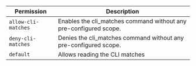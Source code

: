 | Permission | Description |
|------|-----|
|`allow-cli-matches`|Enables the cli_matches command without any pre-configured scope.|
|`deny-cli-matches`|Denies the cli_matches command without any pre-configured scope.|
|`default`|Allows reading the CLI matches|
